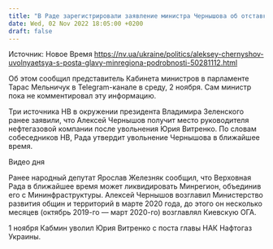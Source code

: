 ```yaml
---
title: "В Раде зарегистрировали заявление министра Чернышова об отставке. Он может возглавить Нафтогаз"
date: Wed, 02 Nov 2022 18:05:00 +0200
draft: false
---
```

Источник: Новое Время https://nv.ua/ukraine/politics/aleksey-chernyshov-uvolnyaetsya-s-posta-glavy-minregiona-podrobnosti-50281112.html


Об этом сообщил представитель Кабинета министров в парламенте Тарас Мельничук в Telegram-канале в среду, 2 ноября. Сам министр пока не комментировал эту информацию.

Три источника НВ в окружении президента Владимира Зеленского ранее заявили, что Алексей Чернышов получит место руководителя нефтегазовой компании после увольнения Юрия Витренко. По словам собеседников НВ, Рада утвердит увольнение Чернышова в ближайшее время.

 Видео дня   

 Ранее народный депутат Ярослав Железняк сообщил, что Верховная Рада в ближайшее время может ликвидировать Минрегион, объединив его с Мининфраструктуры. Алексей Чернышов возглавил Министерство развития общин и территорий в марте 2020 года, до этого он несколько месяцев (октябрь 2019-го — март 2020-го) возглавлял Киевскую ОГА.

1 ноября Кабмин уволил Юрия Витренко с поста главы НАК Нафтогаз Украины.
